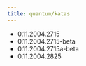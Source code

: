 ```yaml
---
title: quantum/katas
---
```

- 0.11.2004.2715
- 0.11.2004.2715-beta
- 0.11.2004.2715a-beta
- 0.11.2004.2825
